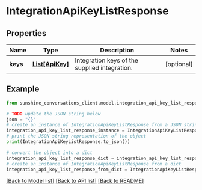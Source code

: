# IntegrationApiKeyListResponse


## Properties

Name | Type | Description | Notes
------------ | ------------- | ------------- | -------------
**keys** | [**List[ApiKey]**](ApiKey.md) | Integration keys of the supplied integration. | [optional] 

## Example

```python
from sunshine_conversations_client.model.integration_api_key_list_response import IntegrationApiKeyListResponse

# TODO update the JSON string below
json = "{}"
# create an instance of IntegrationApiKeyListResponse from a JSON string
integration_api_key_list_response_instance = IntegrationApiKeyListResponse.from_json(json)
# print the JSON string representation of the object
print(IntegrationApiKeyListResponse.to_json())

# convert the object into a dict
integration_api_key_list_response_dict = integration_api_key_list_response_instance.to_dict()
# create an instance of IntegrationApiKeyListResponse from a dict
integration_api_key_list_response_from_dict = IntegrationApiKeyListResponse.from_dict(integration_api_key_list_response_dict)
```
[[Back to Model list]](../README.md#documentation-for-models) [[Back to API list]](../README.md#documentation-for-api-endpoints) [[Back to README]](../README.md)


